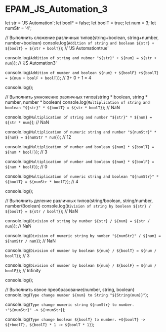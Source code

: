 # EPAM_JS_Automation_3

let str = 'JS Automation';
let boolF = false;
let boolT = true;
let num = 3;
let numStr = '4';

// Выполнить сложение различных типов(string+boolean, string+number, number+boolean)
console.log(`Addition of string and boolean ${str} + ${boolT} = ${str + boolT}`); // 'JS Automationtrue'

console.log(`Addition of string and nubmer "${str}" + ${num} = ${str + num}`); // 'JS Automation3'

console.log(`Addition of number and boolean ${num} + ${boolF} +${boolT} = ${num + boolF + boolT}`); // 3+ 0 + 1 = 4

console.log();

// Выполнить умножение различных типов(string * boolean, string * number, number * boolean)
console.log(`Multiplication of string and boolean "${str}" * ${boolT} = ${str * boolT}`); // NaN

console.log(`Multiplication of string and number "${str}" * ${num} = ${str * num}`); // NaN

console.log(`Multiplication of numeric string and number "${numStr}" * ${num} = ${numStr * num}`); // 12

console.log(`Multiplication of number and boolean ${num} * ${boolT} = ${num * boolT}`); // 3

console.log(`Multiplication of number and boolean ${num} * ${boolF} = ${num * boolF}`); // 0

console.log(`Multiplication of numeric string and boolean "${numStr}" * ${boolT} = ${numStr * boolT}`); // 4

console.log();

// Выполнить деление различных типов(string/boolean, string/number, number/Boolean)
console.log(`Division of string by boolean ${str} / ${boolT} = ${str / boolT}`); // NaN

console.log(`Division of string by number ${str} / ${num} = ${str / num}`); // NaN

console.log(`Division of numeric string by number "${numStr}" / ${num} = ${numStr / num}`); // NaN

console.log(`Division of number by boolean ${num} / ${boolT} = ${num / boolT}`); // 3

console.log(`Division of number by boolean ${num} / ${boolF} = ${num / boolF}`); // Infinity

console.log();

// Выполнить явное преобразование(number, string, boolean)
console.log(`Type change number ${num} to String "${String(num)}"`);

console.log(`Type change numeric string ${numStr} to number. +"${numStr}" -> ${+numStr}`);

console.log(`Type change boolean ${boolT} to number. +${boolT} -> ${+boolT}, ${boolT} * 1 -> ${boolT * 1}`);
